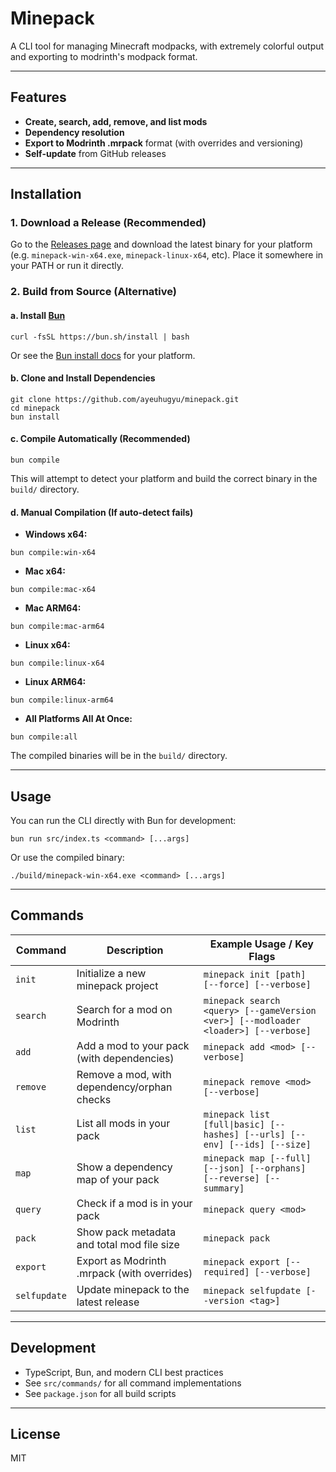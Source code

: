# Minepack

A CLI tool for managing Minecraft modpacks, with extremely colorful output and exporting to modrinth's modpack format.

---

## Features
- **Create, search, add, remove, and list mods**
- **Dependency resolution**
- **Export to Modrinth .mrpack** format (with overrides and versioning)
- **Self-update** from GitHub releases

---

## Installation

### 1. Download a Release (Recommended)

Go to the [Releases page](https://github.com/ayeuhugyu/minepack/releases) and download the latest binary for your platform (e.g. `minepack-win-x64.exe`, `minepack-linux-x64`, etc). Place it somewhere in your PATH or run it directly.

### 2. Build from Source (Alternative)

#### a. Install [Bun](https://bun.sh/)

```
curl -fsSL https://bun.sh/install | bash
```

Or see the [Bun install docs](https://bun.sh/docs/installation) for your platform.

#### b. Clone and Install Dependencies

```
git clone https://github.com/ayeuhugyu/minepack.git
cd minepack
bun install
```

#### c. Compile Automatically (Recommended)

```
bun compile
```

This will attempt to detect your platform and build the correct binary in the `build/` directory.

#### d. Manual Compilation (If auto-detect fails)

- **Windows x64:**
```
bun compile:win-x64
```
- **Mac x64:**
```
bun compile:mac-x64
```
- **Mac ARM64:**
```
bun compile:mac-arm64
```
- **Linux x64:**
```
bun compile:linux-x64
```
- **Linux ARM64:**
```
bun compile:linux-arm64
```
- **All Platforms All At Once:**
```
bun compile:all
```

The compiled binaries will be in the `build/` directory.

---

## Usage

You can run the CLI directly with Bun for development:

```
bun run src/index.ts <command> [...args]
```

Or use the compiled binary:

```
./build/minepack-win-x64.exe <command> [...args]
```

---

## Commands

| Command         | Description                                      | Example Usage / Key Flags                      |
|-----------------|--------------------------------------------------|------------------------------------------------|
| `init`          | Initialize a new minepack project                | `minepack init [path] [--force] [--verbose]`   |
| `search`        | Search for a mod on Modrinth                     | `minepack search <query> [--gameVersion <ver>] [--modloader <loader>] [--verbose]` |
| `add`           | Add a mod to your pack (with dependencies)       | `minepack add <mod> [--verbose]`               |
| `remove`        | Remove a mod, with dependency/orphan checks      | `minepack remove <mod> [--verbose]`            |
| `list`          | List all mods in your pack                       | `minepack list [full\|basic] [--hashes] [--urls] [--env] [--ids] [--size]` |
| `map`           | Show a dependency map of your pack               | `minepack map [--full] [--json] [--orphans] [--reverse] [--summary]` |
| `query`         | Check if a mod is in your pack                   | `minepack query <mod>`                         |
| `pack`          | Show pack metadata and total mod file size       | `minepack pack`                                |
| `export`        | Export as Modrinth .mrpack (with overrides)      | `minepack export [--required] [--verbose]`     |
| `selfupdate`    | Update minepack to the latest release            | `minepack selfupdate [--version <tag>]`        |

---

## Development
- TypeScript, Bun, and modern CLI best practices
- See `src/commands/` for all command implementations
- See `package.json` for all build scripts

---

## License
MIT
